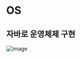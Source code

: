 # OS
## 자바로 운영체제 구현
![image](https://github.com/jungyeons/OS/assets/81145288/6c60ad44-e4c4-40a1-bcef-3ab2109bc539)

